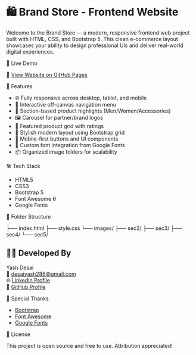 # 🛍️ Brand Store - Frontend Website

Welcome to the Brand Store — a modern, responsive frontend web project built with HTML, CSS, and Bootstrap 5. 
This clean e-commerce layout showcases your ability to design professional UIs and deliver real-world digital experiences.


 🚀 Live Demo

🔗 [View Website on GitHub Pages](https://yashdesai1706.github.io/brand-store-frontend/)


 📌 Features

- 🌐 Fully responsive across desktop, tablet, and mobile
- 🧭 Interactive off-canvas navigation menu
- 🎯 Section-based product highlights (Men/Women/Accessories)
- 🖼️ Carousel for partner/brand logos
- 👕 Featured product grid with ratings
- 🧵 Stylish modern layout using Bootstrap grid
- 📱 Mobile-first buttons and UI components
- 🎨 Custom font integration from Google Fonts
- 📦 Organized image folders for scalability

 🛠️ Tech Stack

- HTML5
- CSS3
- Bootstrap 5
- Font Awesome 6
- Google Fonts

 📂 Folder Structure

├── index.html
├── style.css
└── images/
├── sec2/
├── sec3/
├── sec4/
└── sec5/


## 🧑‍💻 Developed By

 Yash Desai  
📧 desaiyash286@gmail.com  
🌐 [LinkedIn Profile](https://www.linkedin.com/in/yashdesai1706)  
🐙 [GitHub Profile](https://github.com/yashdesai1706)


 🙌 Special Thanks

- [Bootstrap](https://getbootstrap.com/)
- [Font Awesome](https://fontawesome.com/)
- [Google Fonts](https://fonts.google.com/)


 🧾 License

This project is open source and free to use. Attribution appreciated!


